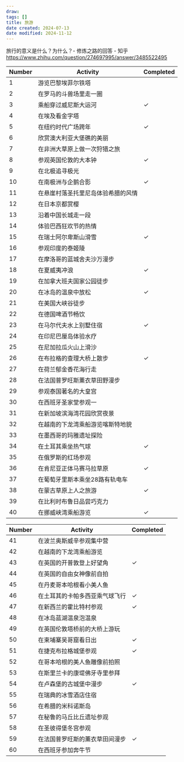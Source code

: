```yaml
---
draw:
tags: []
title: 旅游
date created: 2024-07-13
date modified: 2024-11-12
---
```


旅行的意义是什么？为什么？- 修炼之路的回答 - 知乎  
https://www.zhihu.com/question/274697995/answer/3485522495

| Number | Activity | Completed |
|--------|----------|-----------|
| 1 | 游览巴黎埃菲尔铁塔 | |
| 2 | 在罗马的斗兽场里走一圈 | |
| 3 | 乘船穿过威尼斯大运河 | ✓ |
| 4 | 在埃及看金字塔 | |
| 5 | 在纽约时代广场跨年 | ✓ |
| 6 | 欣赏澳大利亚大堡礁的美丽 | |
| 7 | 在非洲大草原上做一次狩猎之旅 | |
| 8 | 参观英国伦敦的大本钟 | ✓ |
| 9 | 在北极追寻极光 | |
| 10 | 在南极洲与企鹅合影 | ✓ |
| 11 | 在悬崖村落圣托里尼岛体验希腊的风情 | |
| 12 | 在日本京都赏樱 | |
| 13 | 沿着中国长城走一段 | |
| 14 | 体验巴西狂欢节的热情 | |
| 15 | 在瑞士阿尔卑斯山滑雪 | ✓ |
| 16 | 参观印度的泰姬陵 | |
| 17 | 在摩洛哥的蓝城舍夫沙万漫步 | |
| 18 | 在夏威夷冲浪 | ✓ |
| 19 | 在加拿大班夫国家公园徒步 | |
| 20 | 在冰岛的温泉中放松 | ✓ |
| 21 | 在美国大峡谷徒步 | |
| 22 | 在德国啤酒节畅饮 | |
| 23 | 在马尔代夫水上别墅住宿 | ✓ |
| 24 | 在印尼巴厘岛体验水疗 | |
| 25 | 在尼加拉瓜火山上滑沙 | |
| 26 | 在布拉格的查理大桥上散步 | ✓ |
| 27 | 在荷兰郁金香花海行走 | |
| 28 | 在法国普罗旺斯薰衣草田野漫步 | |
| 29 | 参观泰国著名的大皇宫 | |
| 30 | 在西班牙圣家堂参观一 | |
| 31 | 在新加坡滨海湾花园欣赏夜景 | |
| 32 | 在越南的下龙湾乘船游览喀斯特地貌 | |
| 33 | 在墨西哥的玛雅遗址探险 | |
| 34 | 在土耳其乘坐热气球 | ✓ |
| 35 | 在俄罗斯的红场参观 | |
| 36 | 在肯尼亚正体马赛马拉草原 | ✓ |
| 37 | 在葡萄牙里斯本乘坐28路有轨电车 | |
| 38 | 在蒙古草原上人之旅游 | ✓ |
| 39 | 在比利时布鲁日品尝巧克力 | |
| 40 | 在挪威峡湾乘船游览 | ✓ |

| Number | Activity | Completed |
|--------|----------|-----------|
| 41 | 在波兰奥斯威辛参观集中营 | |
| 42 | 在越南的下龙湾乘船游览 | |
| 43 | 在英国的开普敦登上好望角 | ✓ |
| 44 | 在英国的自由女神像前自拍 | |
| 45 | 在丹麦哥本哈根看小美人鱼 | |
| 46 | 在土耳其的卡帕多西亚乘气球飞行 | ✓ |
| 47 | 在新西兰的霍比特村参观 | ✓ |
| 48 | 在冰岛蓝湖温泉泡温泉 | |
| 49 | 在英国伦敦塔桥前的大桥上游玩 | |
| 50 | 在柬埔寨吴哥窟看日出 | ✓ |
| 51 | 在捷克布拉格城堡参观 | ✓ |
| 52 | 在哥本哈根的美人鱼雕像前拍照 | |
| 53 | 在斯里兰卡的康堤佛牙寺里参拜 | |
| 54 | 在卢森堡的古城堡中漫步 | ✓ |
| 55 | 在瑞典的冰雪酒店住宿 | |
| 56 | 在希腊的米科诺斯岛 | |
| 57 | 在秘鲁的马丘比丘遗址参观 | |
| 58 | 在圣彼得堡冬宫参观 | |
| 59 | 在法国普罗旺斯的薰衣草田间漫步 | ✓ |
| 60 | 在西班牙参加奔牛节 | |
